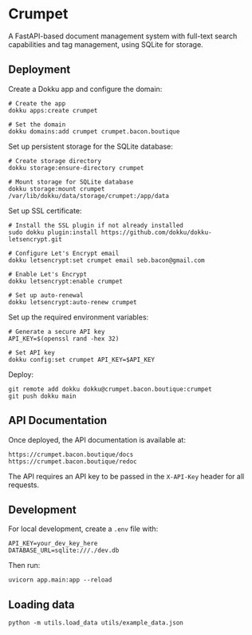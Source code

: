 # Crumpet

A FastAPI-based document management system with full-text search capabilities and tag management, using SQLite for storage.

## Deployment

Create a Dokku app and configure the domain:

    # Create the app
    dokku apps:create crumpet

    # Set the domain
    dokku domains:add crumpet crumpet.bacon.boutique

Set up persistent storage for the SQLite database:

    # Create storage directory
    dokku storage:ensure-directory crumpet

    # Mount storage for SQLite database
    dokku storage:mount crumpet /var/lib/dokku/data/storage/crumpet:/app/data

Set up SSL certificate:

    # Install the SSL plugin if not already installed
    sudo dokku plugin:install https://github.com/dokku/dokku-letsencrypt.git

    # Configure Let's Encrypt email
    dokku letsencrypt:set crumpet email seb.bacon@gmail.com

    # Enable Let's Encrypt
    dokku letsencrypt:enable crumpet

    # Set up auto-renewal
    dokku letsencrypt:auto-renew crumpet

Set up the required environment variables:

    # Generate a secure API key
    API_KEY=$(openssl rand -hex 32)

    # Set API key
    dokku config:set crumpet API_KEY=$API_KEY

Deploy:

    git remote add dokku dokku@crumpet.bacon.boutique:crumpet
    git push dokku main

## API Documentation

Once deployed, the API documentation is available at:

    https://crumpet.bacon.boutique/docs
    https://crumpet.bacon.boutique/redoc

The API requires an API key to be passed in the `X-API-Key` header for all requests.

## Development

For local development, create a `.env` file with:

    API_KEY=your_dev_key_here
    DATABASE_URL=sqlite:///./dev.db

Then run:

    uvicorn app.main:app --reload

## Loading data

    python -m utils.load_data utils/example_data.json
